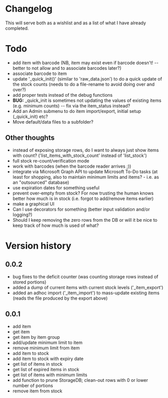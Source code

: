 # Changelog
This will serve both as a wishlist and as a list of what I have already completed.


# Todo
- add item with barcode (NB, item may exist even if barcode doesn't! -- better to not allow and to associate barcodes later?)
- associate barcode to item
- update '_quick_init()' (similar to 'raw_data.json') to do a quick update of the stock counts (needs to do a file-rename to avoid doing over and over?)
- add proper tests instead of the debug functions
- **BUG:** _quick_init is sometimes not updating the values of existing items (e.g. minimum counts) -- fix via the item_status instead?
- Add an Admin submenu to do item import/export, initial setup (_quick_init) etc?
- Move default/data files to a subfolder?

## Other thoughts
- instead of exposing storage rows, do I want to always just show items with count? ('list_items_with_stock_count' instead of 'list_stock')
- full stock re-count/verification mode
- work with barcodes (when the barcode reader arrives ;))
- integrate via Microsoft Graph API to update Microsoft To-Do tasks (at least for shopping, also to maintain minimum limits and items? - i.e. as an "outsourced" database)
- use expiration dates for something useful
- prevent over-empty from stock? For now trusting the human knows better how much is in stock (i.e. forgot to add/remove items earlier)
- make a graphical UI
- Can I use decorators for something (better input validation and/or logging?)
- Should I keep removing the zero rows from the DB or will it be nice to keep track of how much is used of what?

# Version history
## 0.0.2
- bug fixes to the deficit counter (was counting storage rows instead of stored portions)
- added a dump of current items with current stock levels ('_item_export')
- added an adhoc import ('_item_import') to mass-update existing items (reads the file produced by the export above)

## 0.0.1
- add item
- get item
- get item by item group
- add/update minimum limit to item
- remove minimum limit from item
- add item to stock
- add item to stock with expiry date
- get list of items in stock
- get list of expired items in stock
- get list of items with minimum limits
- add function to prune StorageDB; clean-out rows with 0 or lower number of portions
- remove item from stock
